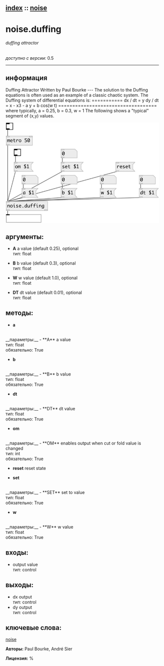 [index](index.html) :: [noise](category_noise.html)
---

# noise.duffing

###### duffing attractor

*доступно с версии:* 0.5

---


## информация
Duffing Attractor Written by Paul Bourke --- The solution to the Duffing equations is often used as an example of a classic chaotic system. The Duffing system of differential equations is: =========== dx / dt = y dy / dt = x - x3 - a y + b cos(w t) =================================== where typically, a = 0.25, b = 0.3, w = 1 The following shows a &#34;typical&#34; segment of (x,y) values.


[![example](../examples/img/noise.duffing.jpg)](../examples/pd/noise.duffing.pd)



## аргументы:

* **A**
a value (default 0.25), optional<br>
_тип:_ float<br>

* **B**
b value (default 0.3), optional<br>
_тип:_ float<br>

* **W**
w value (default 1.0), optional<br>
_тип:_ float<br>

* **DT**
dt value (default 0.01), optional<br>
_тип:_ float<br>



## методы:

* **a**
<br>
  __параметры:__
  - **A** a value<br>
    тип: float <br>
    обязательно: True <br>

* **b**
<br>
  __параметры:__
  - **B** b value<br>
    тип: float <br>
    обязательно: True <br>

* **dt**
<br>
  __параметры:__
  - **DT** dt value<br>
    тип: float <br>
    обязательно: True <br>

* **om**
<br>
  __параметры:__
  - **OM** enables output when cut or fold value is changed<br>
    тип: int <br>
    обязательно: True <br>

* **reset**
reset state<br>

* **set**
<br>
  __параметры:__
  - **SET** set to value<br>
    тип: float <br>
    обязательно: True <br>

* **w**
<br>
  __параметры:__
  - **W** w value<br>
    тип: float <br>
    обязательно: True <br>






## входы:

* output value<br>
_тип:_ control



## выходы:

* dx output<br>
_тип:_ control
* dy output<br>
_тип:_ control



## ключевые слова:

[noise](keywords/noise.html)






**Авторы:** Paul Bourke, André Sier




**Лицензия:** %






